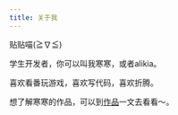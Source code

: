 ```yaml
---
title: 关于我
---
```


贴贴喵(≧∇≦)

学生开发者，你可以叫我寒寒，或者alikia。

喜欢看番玩游戏，喜欢写代码，喜欢折腾。

想了解寒寒的作品，可以到[作品](../works/)一文去看看～。
